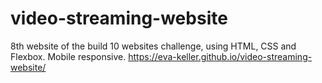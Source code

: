 # video-streaming-website

8th website of the build 10 websites challenge, using HTML, CSS and Flexbox.
Mobile responsive.
https://eva-keller.github.io/video-streaming-website/
